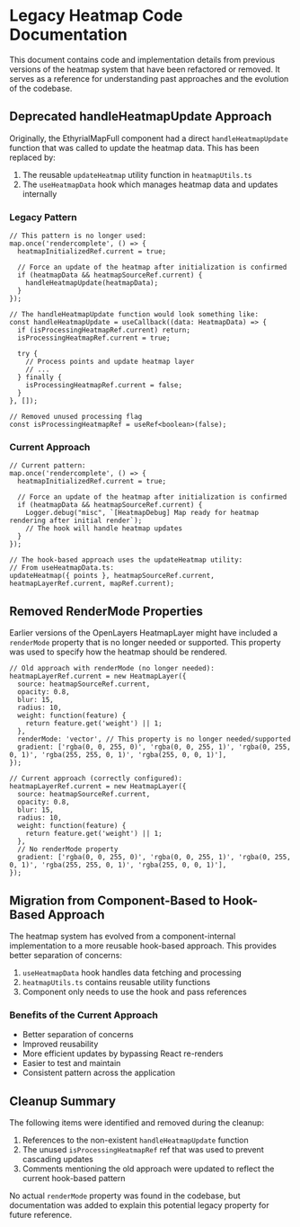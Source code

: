 # Legacy Heatmap Code Documentation

This document contains code and implementation details from previous versions of the heatmap system that have been refactored or removed. It serves as a reference for understanding past approaches and the evolution of the codebase.

## Deprecated handleHeatmapUpdate Approach

Originally, the EthyrialMapFull component had a direct `handleHeatmapUpdate` function that was called to update the heatmap data. This has been replaced by:

1. The reusable `updateHeatmap` utility function in `heatmapUtils.ts`
2. The `useHeatmapData` hook which manages heatmap data and updates internally

### Legacy Pattern

```tsx
// This pattern is no longer used:
map.once('rendercomplete', () => {
  heatmapInitializedRef.current = true;
  
  // Force an update of the heatmap after initialization is confirmed
  if (heatmapData && heatmapSourceRef.current) {
    handleHeatmapUpdate(heatmapData);
  }
});

// The handleHeatmapUpdate function would look something like:
const handleHeatmapUpdate = useCallback((data: HeatmapData) => {
  if (isProcessingHeatmapRef.current) return;
  isProcessingHeatmapRef.current = true;
  
  try {
    // Process points and update heatmap layer
    // ...
  } finally {
    isProcessingHeatmapRef.current = false;
  }
}, []);

// Removed unused processing flag
const isProcessingHeatmapRef = useRef<boolean>(false);
```

### Current Approach

```tsx
// Current pattern:
map.once('rendercomplete', () => {
  heatmapInitializedRef.current = true;
  
  // Force an update of the heatmap after initialization is confirmed
  if (heatmapData && heatmapSourceRef.current) {
    Logger.debug("misc", `[HeatmapDebug] Map ready for heatmap rendering after initial render`);
    // The hook will handle heatmap updates
  }
});

// The hook-based approach uses the updateHeatmap utility:
// From useHeatmapData.ts:
updateHeatmap({ points }, heatmapSourceRef.current, heatmapLayerRef.current, mapRef.current);
```

## Removed RenderMode Properties

Earlier versions of the OpenLayers HeatmapLayer might have included a `renderMode` property that is no longer needed or supported. This property was used to specify how the heatmap should be rendered.

```tsx
// Old approach with renderMode (no longer needed):
heatmapLayerRef.current = new HeatmapLayer({
  source: heatmapSourceRef.current,
  opacity: 0.8,
  blur: 15,
  radius: 10,
  weight: function(feature) {
    return feature.get('weight') || 1;
  },
  renderMode: 'vector', // This property is no longer needed/supported
  gradient: ['rgba(0, 0, 255, 0)', 'rgba(0, 0, 255, 1)', 'rgba(0, 255, 0, 1)', 'rgba(255, 255, 0, 1)', 'rgba(255, 0, 0, 1)'],
});

// Current approach (correctly configured):
heatmapLayerRef.current = new HeatmapLayer({
  source: heatmapSourceRef.current,
  opacity: 0.8,
  blur: 15,
  radius: 10,
  weight: function(feature) {
    return feature.get('weight') || 1;
  },
  // No renderMode property
  gradient: ['rgba(0, 0, 255, 0)', 'rgba(0, 0, 255, 1)', 'rgba(0, 255, 0, 1)', 'rgba(255, 255, 0, 1)', 'rgba(255, 0, 0, 1)'],
});
```

## Migration from Component-Based to Hook-Based Approach

The heatmap system has evolved from a component-internal implementation to a more reusable hook-based approach. This provides better separation of concerns:

1. `useHeatmapData` hook handles data fetching and processing
2. `heatmapUtils.ts` contains reusable utility functions
3. Component only needs to use the hook and pass references

### Benefits of the Current Approach

- Better separation of concerns
- Improved reusability
- More efficient updates by bypassing React re-renders
- Easier to test and maintain
- Consistent pattern across the application

## Cleanup Summary

The following items were identified and removed during the cleanup:

1. References to the non-existent `handleHeatmapUpdate` function
2. The unused `isProcessingHeatmapRef` ref that was used to prevent cascading updates
3. Comments mentioning the old approach were updated to reflect the current hook-based pattern

No actual `renderMode` property was found in the codebase, but documentation was added to explain this potential legacy property for future reference. 